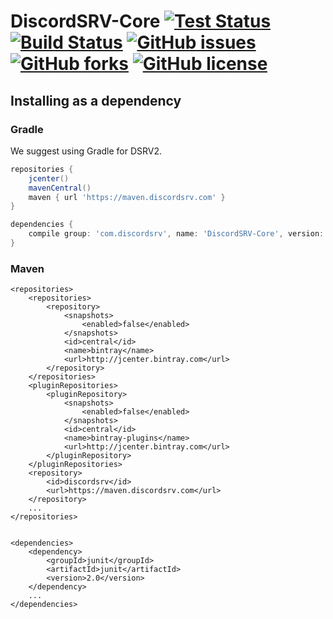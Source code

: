# DiscordSRV-Core [![Test Status](https://travis-ci.org/DiscordSRV/DiscordSRV-Core.svg?branch=master)](https://travis-ci.org/DiscordSRV/DiscordSRV-Core) [![Build Status](https://ci.scarsz.me/httpAuth/app/rest/builds/id:20/statusIcon.svg)](https://ci.scarsz.me/project.html?projectId=DiscordSRVCore&tab=projectOverview) [![GitHub issues](https://img.shields.io/github/issues/DiscordSRV/DiscordSRV-Core.svg)](https://github.com/DiscordSRV/DiscordSRV-Core/issues) [![GitHub forks](https://img.shields.io/github/forks/DiscordSRV/DiscordSRV-Core.svg)](https://github.com/DiscordSRV/DiscordSRV-Core/network) [![GitHub license](https://img.shields.io/github/license/DiscordSRV/DiscordSRV-Core.svg)](https://github.com/DiscordSRV/DiscordSRV-Core/blob/master/LICENSE)


## Installing as a dependency

### Gradle

We suggest using Gradle for DSRV2.

```groovy
repositories {
    jcenter()
    mavenCentral()
    maven { url 'https://maven.discordsrv.com' }
}

dependencies {
    compile group: 'com.discordsrv', name: 'DiscordSRV-Core', version: '2.0'
}
```

### Maven

```mxml
<repositories>
    <repositories>
        <repository>
            <snapshots>
                <enabled>false</enabled>
            </snapshots>
            <id>central</id>
            <name>bintray</name>
            <url>http://jcenter.bintray.com</url>
        </repository>
    </repositories>
    <pluginRepositories>
        <pluginRepository>
            <snapshots>
                <enabled>false</enabled>
            </snapshots>
            <id>central</id>
            <name>bintray-plugins</name>
            <url>http://jcenter.bintray.com</url>
        </pluginRepository>
    </pluginRepositories>
    <repository>
        <id>discordsrv</id>
        <url>https://maven.discordsrv.com</url>
    </repository>
    ...
</repositories>


<dependencies>
    <dependency>
        <groupId>junit</groupId>
        <artifactId>junit</artifactId>
        <version>2.0</version>
    </dependency>
    ...
</dependencies>

```
